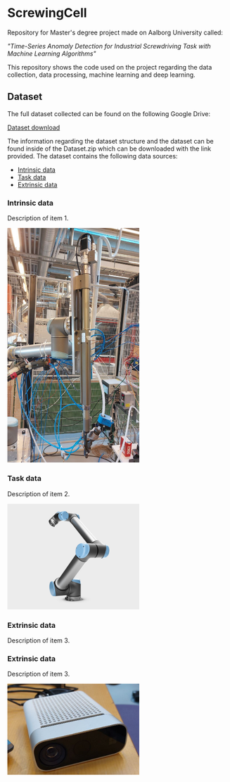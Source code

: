# ScrewingCell
Repository for Master's degree project made on Aalborg University called:

*"Time-Series Anomaly Detection for
Industrial Screwdriving Task with Machine
Learning Algorithms"*

This repository shows the code used on the project regarding the data collection, data processing, machine learning and deep learning.

## Dataset
The full dataset collected can be found on the following Google Drive:

[Dataset download](https://drive.google.com/file/d/1yo6eICPlD_ZEKKhkYUrDPdh4wYatlIMv/view?usp=drive_link)

The information regarding the dataset structure and the dataset can be found inside of the Dataset.zip which can be downloaded with the link provided. The dataset contains the following data sources:

- [Intrinsic data](#item-1)
- [Task data](#item-2)
- [Extrinsic data](#item-3)

### Intrinsic data
Description of item 1.

<img src="./images/Automatic%20Screwdriver.jpg" alt="Image 1" width="300">

### Task data
Description of item 2.

<img src="./images/UR10.jpg" alt="Image 2" width="300">

### Extrinsic data
Description of item 3.

### Extrinsic data
Description of item 3.

<img src="./images/Azure%20Kinect%20DK.jpg" alt="Image 3" width="300">
